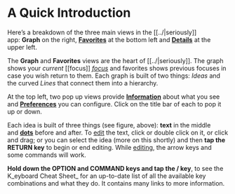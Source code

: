 # A Quick Introduction

Here’s a breakdown of the three main views in the [[../|seriously]] app: **Graph** on the right, [**Favorites**](https://medium.com/@sand_74696/focusing-your-thinking-a53adb16bba) at the bottom left and [**Details**](https://medium.com/@sand_74696/help-inspector-view-c360241147f2) at the upper left.

The **Graph** and **Favorites** views are the heart of [[../|seriously]]. The graph shows your _current_ [[focus]] [_focus_](https://medium.com/@sand_74696/focusing-your-thinking-a53adb16bba) and favorites shows previous focuses in case you wish return to them. Each graph is built of two things: _Ideas_ and the curved _Lines_ that connect them into a hierarchy.

At the top left, two pop up views provide [**Information**](https://medium.com/@sand_74696/help-inspector-view-c360241147f2) about what you see and [**Preferences**](https://medium.com/@sand_74696/help-inspector-view-c360241147f2) you can configure. Click on the title bar of each to pop it up or down.

Each idea is built of three things (see figure, above): **text** in the middle and [**dots**](https://medium.com/@sand_74696/dots-and-a-visual-language-fdf1a14fb05c) before and after. To [edit](https://medium.com/@sand_74696/edit-d05d18996df7) the text, click or double click on it, or click and drag; or you can select the idea (more on this shortly) and then **tap the RETURN key** to begin or end editing. While [editing](https://medium.com/@sand_74696/edit-d05d18996df7), the arrow keys and some commands will work.

**Hold down the OPTION and COMMAND keys and tap the / key**, to see the K_eyboard Cheat Sheet_ for an up-to-date list of all the available key combinations and what they do. It contains many links to more information.